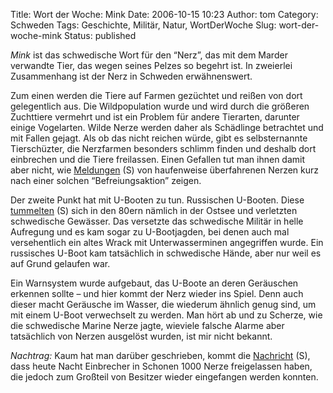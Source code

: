 Title: Wort der Woche: Mink
Date: 2006-10-15 10:23
Author: tom
Category: Schweden
Tags: Geschichte, Militär, Natur, WortDerWoche
Slug: wort-der-woche-mink
Status: published

*Mink* ist das schwedische Wort für den “Nerz”, das mit dem Marder
verwandte Tier, das wegen seines Pelzes so begehrt ist. In zweierlei
Zusammenhang ist der Nerz in Schweden erwähnenswert.

Zum einen werden die Tiere auf Farmen gezüchtet und reißen von dort
gelegentlich aus. Die Wildpopulation wurde und wird durch die größeren
Zuchttiere vermehrt und ist ein Problem für andere Tierarten, darunter
einige Vogelarten. Wilde Nerze werden daher als Schädlinge betrachtet
und mit Fallen gejagt. Als ob das nicht reichen würde, gibt es
selbsternannte Tierschüzter, die Nerzfarmen besonders schlimm finden und
deshalb dort einbrechen und die Tiere freilassen. Einen Gefallen tut man
ihnen damit aber nicht, wie
[Meldungen](http://www.sr.se/cgi-bin/vasterbotten/nyheter/artikel.asp?artikel=948680)
(S) von haufenweise überfahrenen Nerzen kurz nach einer solchen
“Befreiungsaktion” zeigen.

Der zweite Punkt hat mit U-Booten zu tun. Russischen U-Booten. Diese
[tummelten](http://sv.wikipedia.org/wiki/Ub%C3%A5tskr%C3%A4nkningar_i_Sverige)
(S) sich in den 80ern nämlich in der Ostsee und verletzten schwedische
Gewässer. Das versetzte das schwedische Militär in helle Aufregung und
es kam sogar zu U-Bootjagden, bei denen auch mal versehentlich ein altes
Wrack mit Unterwasserminen angegriffen wurde. Ein russisches U-Boot kam
tatsächlich in schwedische Hände, aber nur weil es auf Grund gelaufen
war.

Ein Warnsystem wurde aufgebaut, das U-Boote an deren Geräuschen erkennen
sollte – und hier kommt der Nerz wieder ins Spiel. Denn auch dieser
macht Geräusche im Wasser, die wiederum ähnlich genug sind, um mit einem
U-Boot verwechselt zu werden. Man hört ab und zu Scherze, wie die
schwedische Marine Nerze jagte, wieviele falsche Alarme aber tatsächlich
von Nerzen ausgelöst wurden, ist mir nicht bekannt.

*Nachtrag:* Kaum hat man darüber geschrieben, kommt die
[Nachricht](http://www.sr.se/cgi-bin/malmo/nyheter/artikel.asp?Artikel=971593)
(S), dass heute Nacht Einbrecher in Schonen 1000 Nerze freigelassen
haben, die jedoch zum Großteil von Besitzer wieder eingefangen werden
konnten.

